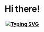 <h1 align = "center" color = "red"> Hi there! </h1>

<h3 align = "Center" > <a href="https://git.io/typing-svg"><img src="https://readme-typing-svg.herokuapp.com?font=Fira+Code&duration=2000&pause=500&center=true&width=435&lines=Junior+Unity+developer" alt="Typing SVG" /></a> </h>



<!--
**KADI001/KADI001** is a ✨ _special_ ✨ repository because its `README.md` (this file) appears on your GitHub profile.

Here are some ideas to get you started:

- 🔭 I’m currently working on ...
- 🌱 I’m currently learning ...
- 👯 I’m looking to collaborate on ...
- 🤔 I’m looking for help with ...
- 💬 Ask me about ...
- 📫 How to reach me: ...
- 😄 Pronouns: ...
- ⚡ Fun fact: ...
-->
